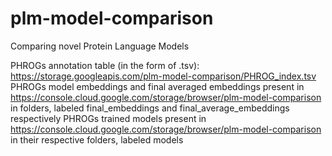 # plm-model-comparison
Comparing novel Protein Language Models

PHROGs annotation table (in the form of .tsv): https://storage.googleapis.com/plm-model-comparison/PHROG_index.tsv
PHROGs model embeddings and final averaged embeddings present in https://console.cloud.google.com/storage/browser/plm-model-comparison in folders, labeled final_embeddings and final_average_embeddings respectively
PHROGs trained models present in https://console.cloud.google.com/storage/browser/plm-model-comparison in their respective folders, labeled models
